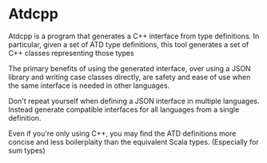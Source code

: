 Atdcpp
====

Atdcpp is a program that generates a C++ interface from type definitions.
In particular, given a set of ATD type definitions,
this tool generates a set of C++ classes representing those types

The primary benefits of using the generated interface, over using a 
JSON library and writing case classes directly, are safety and ease of use
when the same interface is needed in other languages.

Don't repeat yourself when defining a JSON interface in multiple languages. 
Instead generate compatible interfaces for all languages from a single definition.

Even if you're only using C++, you may find the ATD definitions more concise
and less boilerplaity than the equivalent Scala types. (Especially for sum types)
